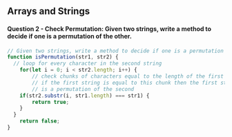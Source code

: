 ## Arrays and Strings

#### Question 2 - Check Permutation: Given two strings, write a method to decide if one is a permutation of the other.
```javascript
// Given two strings, write a method to decide if one is a permutation of the other
function isPermutation(str1, str2) {
  // loop for every character in the second string
	for(let i = 0; i < str2.length; i++) {
    	// check chunks of characters equal to the length of the first string
    	// if the first string is equal to this chunk then the first string
    	// is a permutation of the second
  	if(str2.substr(i, str1.length) === str1) {
    	return true;
    }
  }
	return false;
}
```
